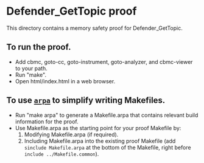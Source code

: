 Defender_GetTopic proof
==============

This directory contains a memory safety proof for Defender_GetTopic.

To run the proof.
-------------

* Add cbmc, goto-cc, goto-instrument, goto-analyzer, and cbmc-viewer
  to your path.
* Run "make".
* Open html/index.html in a web browser.

To use [`arpa`](https://github.com/awslabs/aws-proof-build-assistant) to simplify writing Makefiles.
-------------

* Run "make arpa" to generate a Makefile.arpa that contains relevant build information for the proof.
* Use Makefile.arpa as the starting point for your proof Makefile by:
  1. Modifying Makefile.arpa (if required).
  2. Including Makefile.arpa into the existing proof Makefile (add `sinclude Makefile.arpa` at the bottom of the Makefile, right before `include ../Makefile.common`).